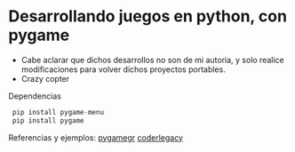 # Desarrollando juegos en python, con pygame
- Cabe aclarar que dichos desarrollos no son de mi autoria, y solo realice modificaciones para volver dichos proyectos portables.
- Crazy copter

Dependencias
```python
 pip install pygame-menu
 pip install pygame
```
Referencias y ejemplos:
[pygamegr](https://pygamegr.wordpress.com/) 
[coderlegacy](https://coderslegacy.com/python/create-menu-screens-in-pygame-tutorial/)
